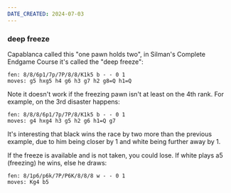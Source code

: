 ```yaml
---
DATE_CREATED: 2024-07-03
---
```


### deep freeze

Capablanca called this "one pawn holds two", in Silman's Complete Endgame Course it's called the "deep freeze":

```chess
fen: 8/8/6p1/7p/7P/8/8/K1k5 b - - 0 1
moves: g5 hxg5 h4 g6 h3 g7 h2 g8=Q h1=Q
```

Note it doesn't work if the freezing pawn isn't at least on the 4th rank. For example, on the 3rd disaster happens:

```chess
fen: 8/8/8/6p1/7p/7P/8/K1k5 b - - 0 1
moves: g4 hxg4 h3 g5 h2 g6 h1=Q g7
```

It's interesting that black wins the race by two more than the previous example, due to him being closer by 1 and white being further away by 1.

If the freeze is available and is not taken, you could lose. If white plays a5 (freezing) he wins, else he draws:

```chess
fen: 8/1p6/p6k/7P/P6K/8/8/8 w - - 0 1
moves: Kg4 b5
```